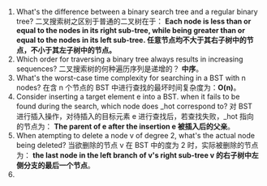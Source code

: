 1. What's the difference between a binary search tree and a regular binary tree? 二叉搜索树之区别于普通的二叉树在于： **Each node is less than or equal to the nodes in its right sub-tree, while being greater than or equal to the nodes in its left sub-tree. 任意节点均不大于其右子树中的节点，不小于其左子树中的节点。**
2. Which order for traversing a binary tree always results in increasing sequences? 二叉搜索树的何种遍历序列是递增的？ **中序**。
3. What's the worst-case time complexity for searching in a BST with n nodes?
   在含 n 个节点的 BST 中进行查找的最坏时间复杂度为：**O(n)**。
4. Consider inserting a target element e into a BST. when it fails to be found during the search, which node does \_hot correspond to?
   对 BST 进行插入操作，对待插入的目标元素 e 进行查找后，若查找失败，\_hot 指向的节点为： **The parent of e after the insertion e 被插入后的父亲**。
5. When atempting to delete a node v of degree 2, what's the actual node being deleted? 当欲删除的节点 v 在 BST 中的度为 2 时，实际被删除的节点为： **the last node in the left branch of v's right sub-tree v 的右子树中左侧分支的最后一个节点**。
6.
